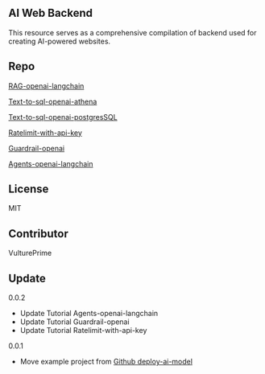 ## AI Web Backend
This resource serves as a comprehensive compilation of backend used for creating AI-powered websites. 

## Repo

[RAG-openai-langchain](https://github.com/vultureprime/ai-web-backend/tree/main/RAG-openai-langchain)

[Text-to-sql-openai-athena](https://github.com/vultureprime/ai-web-backend/tree/main/Text-to-sql-openai-athena)

[Text-to-sql-openai-postgresSQL](https://github.com/vultureprime/ai-web-backend/tree/main/Text-to-sql-openai-postgresSQL)

[Ratelimit-with-api-key](https://github.com/vultureprime/ai-web-backend/tree/main/Ratelimit-with-api-key)

[Guardrail-openai](https://github.com/vultureprime/ai-web-backend/tree/main/Guardrail-openai)

[Agents-openai-langchain](https://github.com/vultureprime/ai-web-backend/tree/main/Agents-openai-langchain)

## License

MIT

## Contributor

VulturePrime

## Update

0.0.2 
- Update Tutorial Agents-openai-langchain
- Update Tutorial Guardrail-openai
- Update Tutorial Ratelimit-with-api-key

0.0.1
- Move example project from [Github deploy-ai-model](https://github.com/vultureprime/deploy-ai-model)